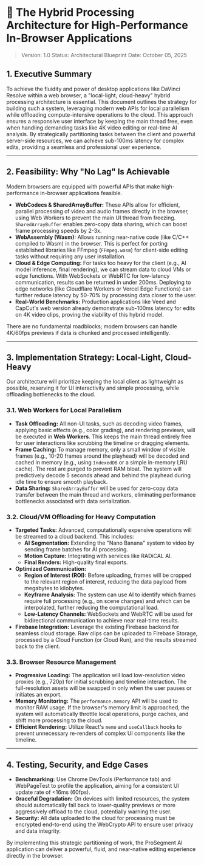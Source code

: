 # 🚀 The Hybrid Processing Architecture for High-Performance In-Browser Applications

> Version: 1.0
> Status: Architectural Blueprint
> Date: October 05, 2025

## 1. Executive Summary

To achieve the fluidity and power of desktop applications like DaVinci Resolve within a web browser, a "local-light, cloud-heavy" hybrid processing architecture is essential. This document outlines the strategy for building such a system, leveraging modern web APIs for local parallelism while offloading compute-intensive operations to the cloud. This approach ensures a responsive user interface by keeping the main thread free, even when handling demanding tasks like 4K video editing or real-time AI analysis. By strategically partitioning tasks between the client and powerful server-side resources, we can achieve sub-100ms latency for complex edits, providing a seamless and professional user experience.

---

## 2. Feasibility: Why "No Lag" Is Achievable

Modern browsers are equipped with powerful APIs that make high-performance in-browser applications feasible.

*   **WebCodecs & SharedArrayBuffer:** These APIs allow for efficient, parallel processing of video and audio frames directly in the browser, using Web Workers to prevent the main UI thread from freezing. `SharedArrayBuffer` enables zero-copy data sharing, which can boost frame processing speeds by 2-3x.
*   **WebAssembly (Wasm):** Allows running near-native code (like C/C++ compiled to Wasm) in the browser. This is perfect for porting established libraries like FFmpeg (`FFmpeg.wasm`) for client-side editing tasks without requiring any user installation.
*   **Cloud & Edge Computing:** For tasks too heavy for the client (e.g., AI model inference, final rendering), we can stream data to cloud VMs or edge functions. With WebSockets or WebRTC for low-latency communication, results can be returned in under 200ms. Deploying to edge networks (like Cloudflare Workers or Vercel Edge Functions) can further reduce latency by 50-70% by processing data closer to the user.
*   **Real-World Benchmarks:** Production applications like Veed and CapCut's web version already demonstrate sub-100ms latency for edits on 4K video clips, proving the viability of this hybrid model.

There are no fundamental roadblocks; modern browsers can handle 4K/60fps previews if data is chunked and processed intelligently.

---

## 3. Implementation Strategy: Local-Light, Cloud-Heavy

Our architecture will prioritize keeping the local client as lightweight as possible, reserving it for UI interactivity and simple processing, while offloading bottlenecks to the cloud.

### 3.1. Web Workers for Local Parallelism

*   **Task Offloading:** All non-UI tasks, such as decoding video frames, applying basic effects (e.g., color grading), and rendering previews, will be executed in **Web Workers**. This keeps the main thread entirely free for user interactions like scrubbing the timeline or dragging elements.
*   **Frame Caching:** To manage memory, only a small window of visible frames (e.g., 10-20 frames around the playhead) will be decoded and cached in memory (e.g., using `IndexedDB` or a simple in-memory LRU cache). The rest are purged to prevent RAM bloat. The system will predictively decode 5 seconds ahead and behind the playhead during idle time to ensure smooth playback.
*   **Data Sharing:** `SharedArrayBuffer` will be used for zero-copy data transfer between the main thread and workers, eliminating performance bottlenecks associated with data serialization.

### 3.2. Cloud/VM Offloading for Heavy Computation

*   **Targeted Tasks:** Advanced, computationally expensive operations will be streamed to a cloud backend. This includes:
    *   **AI Segmentation:** Extending the "Nano Banana" system to video by sending frame batches for AI processing.
    *   **Motion Capture:** Integrating with services like RADiCAL AI.
    *   **Final Renders:** High-quality final exports.
*   **Optimized Communication:**
    *   **Region of Interest (ROI):** Before uploading, frames will be cropped to the relevant region of interest, reducing the data payload from megabytes to kilobytes.
    *   **Keyframe Analysis:** The system can use AI to identify which frames require full processing (e.g., on scene changes) and which can be interpolated, further reducing the computational load.
    *   **Low-Latency Channels:** WebSockets and WebRTC will be used for bidirectional communication to achieve near real-time results.
*   **Firebase Integration:** Leverage the existing Firebase backend for seamless cloud storage. Raw clips can be uploaded to Firebase Storage, processed by a Cloud Function (or Cloud Run), and the results streamed back to the client.

### 3.3. Browser Resource Management

*   **Progressive Loading:** The application will load low-resolution video proxies (e.g., 720p) for initial scrubbing and timeline interaction. The full-resolution assets will be swapped in only when the user pauses or initiates an export.
*   **Memory Monitoring:** The `performance.memory` API will be used to monitor RAM usage. If the browser's memory limit is approached, the system will automatically throttle local operations, purge caches, and shift more processing to the cloud.
*   **Efficient Rendering:** Utilize React's `memo` and `useCallback` hooks to prevent unnecessary re-renders of complex UI components like the timeline.

---

## 4. Testing, Security, and Edge Cases

*   **Benchmarking:** Use Chrome DevTools (Performance tab) and WebPageTest to profile the application, aiming for a consistent UI update rate of <16ms (60fps).
*   **Graceful Degradation:** On devices with limited resources, the system should automatically fall back to lower-quality previews or more aggressively offload to the cloud, potentially warning the user.
*   **Security:** All data uploaded to the cloud for processing must be encrypted end-to-end using the WebCrypto API to ensure user privacy and data integrity.

By implementing this strategic partitioning of work, the ProSegment AI application can deliver a powerful, fluid, and near-native editing experience directly in the browser.